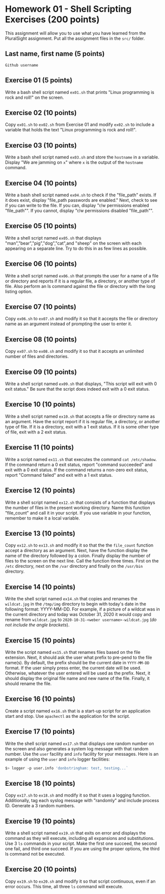 # Homework 01 - Shell Scripting Exercises (200 points)

This assignment will allow you to use what you have learned from the PluralSight assignment.  Put all the assignment files in the `src/` folder.

## Last name, first name (5 points)

`Github username`

## Exercise 01 (5 points)

Write a bash shell script named `ex01.sh` that prints "Linux programming is rock and roll!" on the screen.

## Exercise 02 (10 points)

Copy `ex01.sh` to `ex02.sh` from Exercise 01 and modify `ex02.sh` to include a variable that holds the text "Linux programming is rock and roll!".

## Exercise 03 (10 points)

Write a bash shell script named `ex03.sh` and store the `hostname` in a variable.  Display "We are jamming on `x`" where `x` is the output of the `hostname` command.

## Exercise 04 (10 points)

Write a bash shell script named `ex04.sh` to check if the "file_path" exists.  If it does exist, display "file_path passwords are enabled."  Next, check to see if you can write to the file.  If you can, display "r/w permissions enabled "file_path"".  If you cannot, display "r/w permissions disabled "file_path"".

## Exercise 05 (10 points)

Write a shell script named `ex05.sh` that displays "man","bear","pig","dog","cat",and "sheep" on the screen with each appearing on a separate line. Try to do this in as few lines as possible.

## Exercise 06 (10 points)

Write a shell script named `ex06.sh` that prompts the user for a name of a file or directory and reports if it is a regular file, a directory, or another type of file. Also perform an ls command against the file or directory with the long listing option.

## Exercise 07 (10 points)

Copy `ex06.sh` to `ex07.sh` and modify it so that it accepts the file or directory name as an argument instead of prompting the user to enter it.

## Exercise 08 (10 points)

Copy `ex07.sh` to `ex08.sh` and modify it so that it accepts an unlimited number of files and directories.

## Exercise 09 (10 points)

Write a shell script named `ex09.sh` that displays, "This script will exit with 0 exit status." Be sure that the script does indeed exit with a 0 exit status.

## Exercise 10 (10 points)

Write a shell script named `ex10.sh` that accepts a file or directory name as an argument. Have the script report if it is regular file, a directory, or another type of file. If it is a directory, exit with a 1 exit status. If it is some other type of file, exit with a 2 exit status.

## Exercise 11 (10 points)

Write a script named `ex11.sh` that executes the command `cat /etc/shadow`. If the command return a 0 exit status, report "command succeeded" and exit with a 0 exit status. If the command returns a non-zero exit status, report "Command failed" and exit with a 1 exit status.

## Exercise 12 (10 points)

Write a shell script named `ex12.sh` that consists of a function that displays the number of files in the present working directory. Name this function "file_count" and call it in your script. If you use variable in your function, remember to make it a local variable.

## Exercise 13 (10 points)

Copy `ex12.sh` to `ex13.sh` and modify it so that the the `file_count` function accept a directory as an argument. Next, have the function display the name of the directory followed by a colon. Finally display the number of files to the screen on the next line. Call the function three times. First on the `/etc` directory, next on the `/var` directory and finally on the `/usr/bin` directory.

## Exercise 14 (10 points)

Write the shell script named `ex14.sh` that copies and renames the `wildcat.jpg` in the `/tmp/img` directory to begin with today's date in the following format: YYYY-MM-DD. For example, if a picture of a wildcat was in the current directory and today was October 31, 2020 it would copy and rename from `wildcat.jpg` to `2020-10-31-<weber username>-wildcat.jpg` (*do not include the angle brackets*).

## Exercise 15 (10 points)

Write the script named `ex15.sh` that renames files based on the file extension. Next, it should ask the user what prefix to pre-pend to the file name(s). By default, the prefix should be the current date in `YYYY-MM-DD` format. If the user simply press enter, the current date will be used. Otherwise, whatever the user entered will be used as the prefix. Next, it should display the original file name and new name of the file.  Finally, it should rename the file.

## Exercise 16 (10 points)

Create a script named `ex16.sh` that is a start-up script for an application start and stop.  Use `apachectl` as the application for the script.

## Exercise 17 (10 points)

Write the shell script named `ex17.sh` that displays one random number on the screen and also generates a system log message with that random number. Use the `user` facility and `info` facility for your messages. Here is an example of using the `user` and `info` logger facilities:

```sh
$> logger -p user.info 'donbstringham: test, testing...`
```

## Exercise 18 (10 points)

Copy `ex17.sh` to `ex18.sh` and modify it so that it uses a logging function. Additionally, tag each syslog message with "randomly" and include process ID. Generate a 3 random numbers.

## Exercise 19 (10 points)

Write a shell script named `ex19.sh` that exits on error and displays the command as they will execute, including all expansions and substitutions. Use 3 `ls` commands in your script. Make the first one succeed, the second one fail, and third one succeed. If you are using the proper options, the third ls command not be executed.

## Exercise 20 (10 points)

Copy `ex19.sh` to `ex20.sh` and modify it so that script continuous, even if an error occurs. This time, all three `ls` command will execute.
